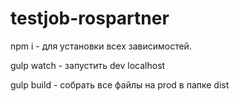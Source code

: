 # testjob-rospartner

npm i - для установки всех зависимостей.

gulp watch - запустить dev localhost

gulp build - собрать все файлы на prod в папке dist
